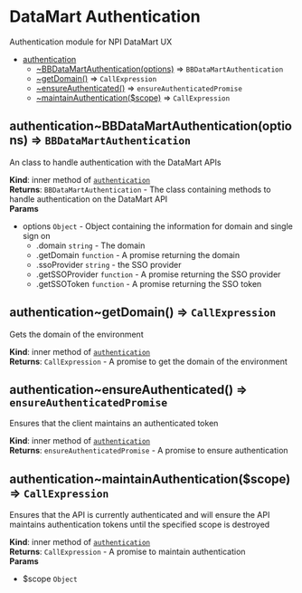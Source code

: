 <a name="npi-datamart.module_authentication"></a>

# DataMart AuthenticationAuthentication module for NPI DataMart UX


* [authentication](#npi-datamart.module_authentication)
    * [~BBDataMartAuthentication(options)](#npi-datamart.module_authentication..BBDataMartAuthentication) ⇒ <code>BBDataMartAuthentication</code>
    * [~getDomain()](#npi-datamart.module_authentication..getDomain) ⇒ <code>CallExpression</code>
    * [~ensureAuthenticated()](#npi-datamart.module_authentication..ensureAuthenticated) ⇒ <code>ensureAuthenticatedPromise</code>
    * [~maintainAuthentication($scope)](#npi-datamart.module_authentication..maintainAuthentication) ⇒ <code>CallExpression</code>

<a name="npi-datamart.module_authentication..BBDataMartAuthentication"></a>

## authentication~BBDataMartAuthentication(options) ⇒ <code>BBDataMartAuthentication</code>
An class to handle authentication with the DataMart APIs

**Kind**: inner method of <code>[authentication](#npi-datamart.module_authentication)</code>  
**Returns**: <code>BBDataMartAuthentication</code> - The class containing methods to handle authentication on the DataMart API  
**Params**

- options <code>Object</code> - Object containing the information for domain and single sign on
    - .domain <code>string</code> - The domain
    - .getDomain <code>function</code> - A promise returning the domain
    - .ssoProvider <code>string</code> - the SSO provider
    - .getSSOProvider <code>function</code> - A promise returning the SSO provider
    - .getSSOToken <code>function</code> - A promise returning the SSO token

<a name="npi-datamart.module_authentication..getDomain"></a>

## authentication~getDomain() ⇒ <code>CallExpression</code>
Gets the domain of the environment

**Kind**: inner method of <code>[authentication](#npi-datamart.module_authentication)</code>  
**Returns**: <code>CallExpression</code> - A promise to get the domain of the environment  
<a name="npi-datamart.module_authentication..ensureAuthenticated"></a>

## authentication~ensureAuthenticated() ⇒ <code>ensureAuthenticatedPromise</code>
Ensures that the client maintains an authenticated token

**Kind**: inner method of <code>[authentication](#npi-datamart.module_authentication)</code>  
**Returns**: <code>ensureAuthenticatedPromise</code> - A promise to ensure authentication  
<a name="npi-datamart.module_authentication..maintainAuthentication"></a>

## authentication~maintainAuthentication($scope) ⇒ <code>CallExpression</code>
Ensures that the API is currently authenticated and will ensure the API maintains authentication tokens until the specified scope is destroyed

**Kind**: inner method of <code>[authentication](#npi-datamart.module_authentication)</code>  
**Returns**: <code>CallExpression</code> - A promise to maintain authentication  
**Params**

- $scope <code>Object</code>

